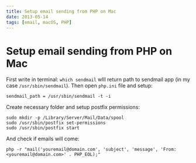 ```yaml
---
title: Setup email sending from PHP on Mac
date: 2013-05-14
tags: [email, macOS, PHP]
---
```


# Setup email sending from PHP on Mac

First write in terminal: `which sendmail` wlll return path to sendmail app (in my case `/usr/sbin/sendmail`). Then open `php.ini` file and setup:

```shell script
sendmail_path = /usr/sbin/sendmail -t -i
```

Create necessary folder and setup postfix permissions:

```shell script
sudo mkdir -p /Library/Server/Mail/Data/spool
sudo /usr/sbin/postfix set-permissions
sudo /usr/sbin/postfix start
```

And check if emails will come:

```shell script
php -r "mail('youremail@domain.com', 'subject', 'message', 'From: <youremail@domain.com>' . PHP_EOL);"
```
